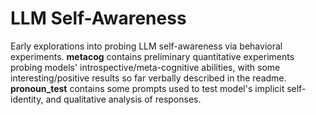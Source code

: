 # LLM Self-Awareness

Early explorations into probing LLM self-awareness via behavioral experiments. **metacog** contains preliminary quantitative experiments probing models' introspective/meta-cognitive abilities, with some interesting/positive results so far verbally described in the readme. **pronoun_test** contains some prompts used to test model's implicit self-identity, and qualitative analysis of responses.